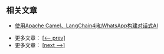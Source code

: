 ## 相关文章

+ [使用Apache Camel、LangChain4j和WhatsApp构建对话式AI](https://tuyucheng777.github.io/springboot/2025/03/16/spring-conversational-ai-langchain4j-ollama-wa.html)

- 更多文章： [[<-- prev]](../spring-boot-3-2/README.md)
- 更多文章： [[next -->]](../spring-boot-3-4/README.md)